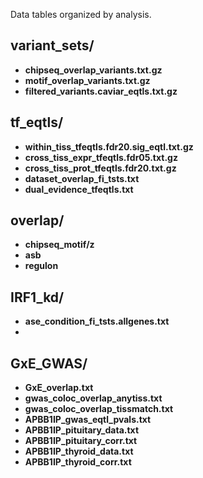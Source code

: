 Data tables organized by analysis.

## variant_sets/
<ul>
  <li><b>chipseq_overlap_variants.txt.gz</b></li>
  <li><b>motif_overlap_variants.txt.gz</b></li>
  <li><b>filtered_variants.caviar_eqtls.txt.gz</b></li>
</ul>

## tf_eqtls/
<ul>
  <li><b>within_tiss_tfeqtls.fdr20.sig_eqtl.txt.gz</b></li>
  <li><b>cross_tiss_expr_tfeqtls.fdr05.txt.gz</b></li>
  <li><b>cross_tiss_prot_tfeqtls.fdr20.txt.gz</b></li>
  <li><b>dataset_overlap_fi_tsts.txt</b></li>
  <li><b>dual_evidence_tfeqtls.txt</b></li>
</ul>

## overlap/
<ul>
  <li><b>chipseq_motif/z</b></li>
  <li><b>asb</b></li>
  <li><b>regulon</b></li>
</ul>

## IRF1_kd/
<ul>
  <li><b>ase_condition_fi_tsts.allgenes.txt</b><li>
</ul>

## GxE_GWAS/
<ul>
  <li><b>GxE_overlap.txt</b></li>
  <li><b>gwas_coloc_overlap_anytiss.txt</b></li>
  <li><b>gwas_coloc_overlap_tissmatch.txt</b></li>
  <li><b>APBB1IP_gwas_eqtl_pvals.txt</b></li>
  <li><b>APBB1IP_pituitary_data.txt</b></li>
  <li><b>APBB1IP_pituitary_corr.txt</b></li>
  <li><b>APBB1IP_thyroid_data.txt</b></li>
  <li><b>APBB1IP_thyroid_corr.txt</b></li>
</ul>
